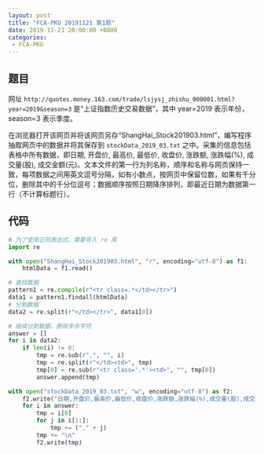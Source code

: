 ```yaml
---
layout: post
title: "FCA-PKU 20191121 第1题"
date: 2019-11-21 20:00:00 +0800
categories: 
 - FCA-PKU
---
```


## 题目

网址 `http://quotes.money.163.com/trade/lsjysj_zhishu_000001.html?year=2019&season=3` 是“上证指数历史交易数据”，其中 year=2019 表示年份，season=3 表示季度。

<!-- more -->

在浏览器打开该网页并将该网页另存“ShangHai_Stock201903.html”，编写程序抽取网页中的数据并将其保存到 `stockData_2019_03.txt` 之中。采集的信息包括表格中所有数据，即日期, 开盘价, 最高价, 最低价, 收盘价, 涨跌额, 涨跌幅(%), 成交量(股), 成交金额(元)。文本文件的第一行为列名称，顺序和名称与网页保持一致，每项数据之间用英文逗号分隔，如有小数点，按网页中保留位数，如果有千分位，删除其中的千分位逗号；数据顺序按照日期降序排列，即最近日期为数据第一行（不计算标题行）。

## 代码

```python
# 为了使用正则表达式，需要导入 re 库
import re

with open("ShangHai_Stock201903.html", "r", encoding="utf-8") as f1:
    htmlData = f1.read()

# 查找数据
pattern1 = re.compile(r"<tr class=.*</td></tr>")
data1 = pattern1.findall(htmlData)
# 分割数据
data2 = re.split(r"</td></tr>", data1[0])

# 继续分割数据，删除多余字符
answer = []
for i in data2:
    if len(i) != 0:
        tmp = re.sub(r",", "", i)
        tmp = re.split(r"</td><td>", tmp)
        tmp[0] = re.sub(r"<tr class='.*'><td>", "", tmp[0])
        answer.append(tmp)

with open("stockData_2019_03.txt", "w", encoding="utf-8") as f2:
    f2.write("日期,开盘价,最高价,最低价,收盘价,涨跌额,涨跌幅(%),成交量(股),成交金额(元)\n")
    for i in answer:
        tmp = i[0]
        for j in i[1:]:
            tmp += ("," + j)
        tmp += "\n"
        f2.write(tmp)
```